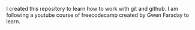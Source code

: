I created this repository to learn how to work with git and github. I am following a youtube course of freecodecamp created by Gwen Faraday to learn. 
